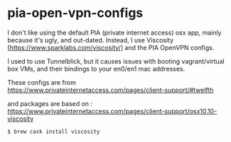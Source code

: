# pia-open-vpn-configs

I don't like using the default PIA (private internet access) osx app, mainly because it's ugly, and out-dated. Instead, I use Viscosity [https://www.sparklabs.com/viscosity/] and the PIA OpenVPN configs.

I used to use Tunnelblick, but it causes issues with booting vagrant/virtual box VMs, and their bindings to your en0/en1 mac addresses.

These configs are from https://www.privateinternetaccess.com/pages/client-support/#twelfth

and packages are based on : https://www.privateinternetaccess.com/pages/client-support/osx10.10-viscosity

`$ brew cask install viscosity`
